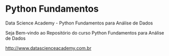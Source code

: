 # Python Fundamentos
Data Science Academy - Python Fundamentos para Análise de Dados

Seja Bem-vindo ao Repositório do curso Python Fundamentos para Análise de Dados

http://www.datascienceacademy.com.br
